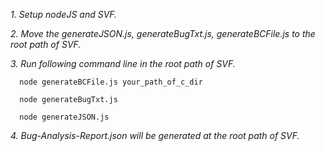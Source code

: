 *1. Setup nodeJS and SVF.*  

*2. Move the generateJSON.js, generateBugTxt.js, generateBCFile.js to the root path of SVF.*  

*3. Run following command line in the root path of SVF.*  

      node generateBCFile.js your_path_of_c_dir  
      
      node generateBugTxt.js  
      
      node generateJSON.js  
      
*4. Bug-Analysis-Report.json will be generated at the root path of SVF.*  

      
